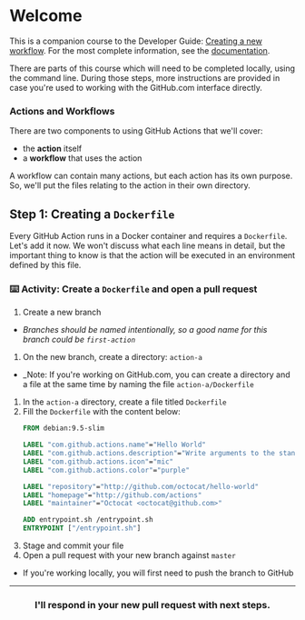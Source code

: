 # Welcome

This is a companion course to the Developer Guide: [Creating a new workflow](https://developer.github.com/actions/creating-workflows/creating-a-new-workflow/). For the most complete information, see the [documentation](https://developer.github.com/actions/).

There are parts of this course which will need to be completed locally, using the command line. During those steps, more instructions are provided in case you're used to working with the GitHub.com interface directly.

### Actions and Workflows
There are two components to using GitHub Actions that we'll cover:
- the **action** itself
- a **workflow** that uses the action

A workflow can contain many actions, but each action has its own purpose. So, we'll put the files relating to the action in their own directory.

## Step 1: Creating a `Dockerfile`

Every GitHub Action runs in a Docker container and requires a `Dockerfile`. Let's add it now. We won't discuss what each line means in detail, but the important thing to know is that the action will be executed in an environment defined by this file.

### :keyboard: Activity: Create a `Dockerfile` and open a pull request

1. Create a new branch
  - _Branches should be named intentionally, so a good name for this branch could be `first-action`_
1. On the new branch, create a directory: `action-a`
  - _Note: If you're working on GitHub.com, you can create a directory and a file at the same time by naming the file `action-a/Dockerfile`
1. In the `action-a` directory, create a file titled `Dockerfile`
1. Fill the `Dockerfile` with the content below:
    ```Dockerfile
    FROM debian:9.5-slim

    LABEL "com.github.actions.name"="Hello World"
    LABEL "com.github.actions.description"="Write arguments to the standard output"
    LABEL "com.github.actions.icon"="mic"
    LABEL "com.github.actions.color"="purple"

    LABEL "repository"="http://github.com/octocat/hello-world"
    LABEL "homepage"="http://github.com/actions"
    LABEL "maintainer"="Octocat <octocat@github.com>"

    ADD entrypoint.sh /entrypoint.sh
    ENTRYPOINT ["/entrypoint.sh"]
    ```
1. Stage and commit your file
1. Open a pull request with your new branch against `master`
- If you're working locally, you will first need to push the branch to GitHub

<hr>
<h3 align="center">I'll respond in your new pull request with next steps.</h3>
